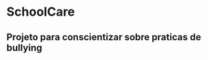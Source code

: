 # SchoolCare

## __Projeto para conscientizar sobre praticas de bullying__

<img scr ="SchoolCare/unitylogo.png" height="150px">
